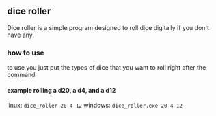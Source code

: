 ## dice roller
Dice roller is a simple program designed to roll dice digitally if you don't have any.
### how to use
to use you just put the types of dice that you want to roll right after the command
#### example rolling a d20, a d4, and a d12
linux: `dice_roller 20 4 12`
windows: `dice_roller.exe 20 4 12`

